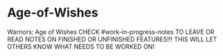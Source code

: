 # Age-of-Wishes
Warriors: Age of Wishes
CHECK #work-in-progress-notes TO LEAVE OR READ NOTES ON FINISHED OR UNFINISHED FEATURES!!!
THIS WILL LET OTHERS KNOW WHAT NEEDS TO BE WORKED ON!
